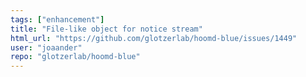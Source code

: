 ```yaml
---
tags: ["enhancement"]
title: "File-like object for notice stream"
html_url: "https://github.com/glotzerlab/hoomd-blue/issues/1449"
user: "joaander"
repo: "glotzerlab/hoomd-blue"
---
```


